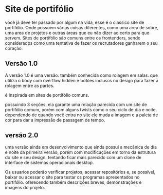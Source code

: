 # Site de portifólio

você já deve ter passado por algum na vida, esse é o classico site de portifólio. Onde possuem várias coisas diferentes, como uma area de sobre, uma area de projetos e outras áreas que eu não dizer ao certo para que servem. Sites de portifólio são comuns entre os frontenders, sendo consideradps como uma tentativa de fazer os recrutadores ganharem o seu coração.

Versão 1.0
-

A versão 1.0 é uma versão. também conhecida como rolagem em salas. que utiliza o body com overflow hidden e botões inclusos no design para fazer a rolagem entre as partes.

é inspirada em sites de portifólio comuns.

possuindo 3 seções, ela garante uma relação parecida com um site de portifólio comum, porém com alguns twists como o seu ciclo de dia e noite. dependendo de quando você entra no site ele muda a imagem e a paleta de cor para dar a impressão de passagem de tempo.

versão 2.0
-

uma versão ainda em desenvolvimento que ainda possui a mecânica de dia e noite da primeira versão, porém com modificações em torno da estrutura do site e seu design. tentando ficar mais parecido com um clone de interface de sistemas operacionais desktop.

Os usuarios poderão verificar projetos, acessar repositórios e, se possível, baixar ou acessar o site para testar os programas apresentados no portifólio. oferecendo também descrições breves, demonstrações e imagens do projeto.